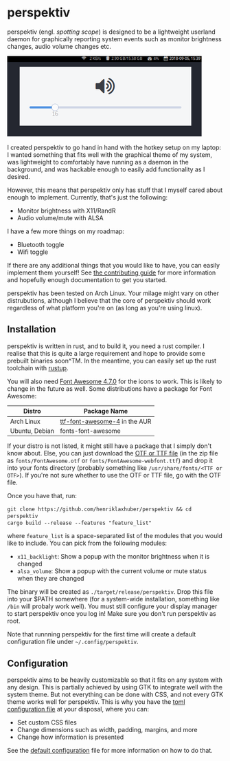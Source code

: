 # perspektiv

perspektiv (engl. _spotting scope_) is designed to be a lightweight userland
daemon for graphically reporting system events such as monitor brightness
changes, audio volume changes etc.

![screenshot](screenshot.png)

I created perspektiv to go hand in hand with
the hotkey setup on my laptop: I wanted something that fits well with the
graphical theme of my system, was lightweight to comfortably have running as a
daemon in the background, and was hackable enough to easily add functionality as
I desired.

However, this means that perspektiv only has stuff that I myself cared about
enough to implement. Currently, that's just the following:
- Monitor brightness with X11/RandR
- Audio volume/mute with ALSA

I have a few more things on my roadmap:
- Bluetooth toggle
- Wifi toggle

If there are any additional things that you would like to have, you can easily
implement them yourself! See [the contributing guide](CONTRIBUTING.md) for more
information and hopefully enough documentation to get you started.

perspektiv has been tested on Arch Linux. Your milage might vary on other
distrubutions, although I believe that the core of perspektiv should work
regardless of what platform you're on (as long as you're using linux).

## Installation

perspektiv is written in rust, and to build it, you need a rust compiler. I
realise that this is quite a large requirement and hope to provide some prebuilt
binaries soon^TM. In the meantime, you can easily set up the rust toolchain with
[rustup](https://rustup.rs).

You will also need [Font Awesome 4.7.0](https://fontawesome.com/v4.7.0/) for the
icons to work. This is likely to change in the future as well. Some
distributions have a package for Font Awesome:

| Distro         | Package Name                                                                            |
| -------------- | --------------------------------------------------------------------------------------- |
| Arch Linux     | [ttf-font-awesome-4](https://aur.archlinux.org/packages/ttf-font-awesome-4/) in the AUR |
| Ubuntu, Debian | fonts-font-awesome                                                                      |

If your distro is not listed, it might still have a package that I simply don't
know about. Else, you can just download the [OTF or TTF
file](https://fontawesome.com/v4.7.0/assets/font-awesome-4.7.0.zip) (in the zip
file as `fonts/FontAwesome.otf` or `fonts/FontAwesome-webfont.ttf`) and drop it
into your fonts directory (probably something like `/usr/share/fonts/<TTF or
OTF>`). If you're not sure whether to use the OTF or TTF file, go with the OTF
file.

Once you have that, run:

```shell
git clone https://github.com/henriklaxhuber/perspektiv && cd perspektiv
cargo build --release --features "feature_list"
```

where `feature_list` is a space-separated list of the modules that you would
like to include. You can pick from the following modules:

- `x11_backlight`: Show a popup with the monitor brightness when it is changed
- `alsa_volume`: Show a popup with the current volume or mute status when they
  are changed
  
The binary will be created as `./target/release/perspektiv`. Drop this file into
your $PATH somewhere (for a system-wide installation, something like `/bin` will
probaly work well). You must still configure your display manager to start
perspektiv once you log in! Make sure you don't run perspektiv as root.

Note that runnning perspektiv for the first time will create a default
configuration file under `~/.config/perspektiv`.

## Configuration

perspektiv aims to be heavily customizable so that it fits on any system with
any design. This is partially achieved by using GTK to integrate well with the
system theme. But not everything can be done with CSS, and not every GTK theme
works well for perspektiv. This is why you have the [toml
configuration file][0] at your disposal, where you can:
- Set custom CSS files
- Change dimensions such as width, padding, margins, and more
- Change how information is presented

See the [default configuration][0] file for more information on how
to do that.

[0]: default.toml
